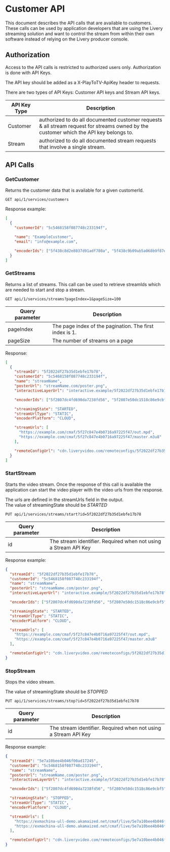 # Customer API

This document describes the API calls that are available to customers. These calls can be used by application developers that are using the Livery streaming solution and want to control the stream from within their own software instead of relying on the Livery producer console.

## Authorization

Access to the API calls is restricted to authorized users only. Authorization is done with API Keys.

The API key should be added as a X-PlayToTV-ApiKey header to requests.

There are two types of API Keys: Customer API keys and Stream API keys.

| API Key Type | Description                                                                                                                            |
| ------------ | -------------------------------------------------------------------------------------------------------------------------------------- |
| Customer     | authorized to do all documented customer requests & all stream request for streams owned by the customer which the API key belongs to. |
| Stream       | authorized to do all documented stream requests that involve a single stream.                                                          |

## API Calls

### GetCustomer

Returns the customer data that is available for a given customerId.

```
GET api/1/services/customers
```

Response example:

```json
[
  {
    "customerId": "5c5468158f087748c233194f",

    "name": "ExampleCustomer",
    "email": "info@example.com",

    "encoderIds": ["5f438c8d2e8037d91adf780a", "5f438c9b09ab5a068b9f87e7"]
  }
]
```

### GetStreams

Returns a list of streams. This call can be used to retrieve streamIds which are needed to start and stop a stream.

```
GET api/1/services/streams?pageIndex=1&pageSize=100
```

| Query parameter | Description                                             |
| --------------- | ------------------------------------------------------- |
| pageIndex       | The page index of the pagination. The first index is 1. |
| pageSize        | The number of streams on a page                         |

Response:

```json
[
  {
    "streamId": "5f2022df27b35d1ebfe17b78",
    "customerId": "5c5468158f087748c233194f",
    "name": "streamName",
    "posterUrl": "streamName.com/poster.png",
    "interactiveLayerUrl": "interactive.example/5f2022df27b35d1ebfe17b78",

    "encoderIds": ["5f2807dc4fd690da7238fd56", "5f2807e50dc1518c86e9cbf5"],

    "streamingState": "STARTED",
    "streamUrlType": "STATIC",
    "encoderPlatform": "CLOUD",

    "streamUrls": [
      "https://example.com/cmaf/5f27c847e4b0716a97225f47/out.mpd",
      "https://example.com/cmaf/5f27c847e4b0716a97225f47/master.m3u8"
    ],

    "remoteConfigUrl": "cdn.liveryvideo.com/remoteconfigs/5f2022df27b35d1ebfe17b78"
  }
]
```

### StartStream

Starts the video stream. Once the response of this call is available the application can start the video player with the video urls from the response.

The urls are defined in the streamUrls field in the output.\
The value of streamingState should be _STARTED_

```
PUT api/1/services/streams/start?id=5f2022df27b35d1ebfe17b78
```

| Query parameter | Description                                                     |
| --------------- | --------------------------------------------------------------- |
| id              | The stream identifier. Required when not using a Stream API Key |

Response example:

```json
{
  "streamId": "5f2022df27b35d1ebfe17b78",
  "customerId": "5c5468158f087748c233194f",
  "name": "streamName",
  "posterUrl": "streamName.com/poster.png",
  "interactiveLayerUrl": "interactive.example/5f2022df27b35d1ebfe17b78",

  "encoderIds": ["5f2807dc4fd690da7238fd56", "5f2807e50dc1518c86e9cbf5"],

  "streamingState": "STARTED",
  "streamUrlType": "STATIC",
  "encoderPlatform": "CLOUD",

  "streamUrls": [
    "https://example.com/cmaf/5f27c847e4b0716a97225f47/out.mpd",
    "https://example.com/cmaf/5f27c847e4b0716a97225f47/master.m3u8"
  ],

  "remoteConfigUrl": "cdn.liveryvideo.com/remoteconfigs/5f2022df27b35d1ebfe17b78"
}
```

### StopStream

Stops the video stream.

The value of streamingState should be _STOPPED_

```
PUT api/1/services/streams/stop?id=5f2022df27b35d1ebfe17b78
```

| Query parameter | Description                                                     |
| --------------- | --------------------------------------------------------------- |
| id              | The stream identifier. Required when not using a Stream API Key |

Response example:

```json
{
  "streamId": "5e7a10bee4b046f00ad17245",
  "customerId": "5c5468158f087748c233194f",
  "name": "streamName",
  "posterUrl": "streamName.com/poster.png",
  "interactiveLayerUrl": "interactive.example/5f2022df27b35d1ebfe17b78",

  "encoderIds": ["5f2807dc4fd690da7238fd56", "5f2807e50dc1518c86e9cbf5"],

  "streamingState": "STOPPED",
  "streamUrlType": "STATIC",
  "encoderPlatform": "CLOUD",

  "streamUrls": [
    "https://exmachina-ull-demo.akamaized.net/cmaf/live/5e7a10bee4b046f00ad17245/out.mpd",
    "https://exmachina-ull-demo.akamaized.net/cmaf/live/5e7a10bee4b046f00ad17245/master.m3u8"
  ],

  "remoteConfigUrl": "cdn.liveryvideo.com/remoteconfigs/5e7a10bee4b046f00ad17245"
}
```
